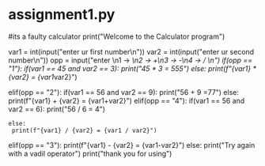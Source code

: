 # assignment1.py
#its a faulty calculator
print("Welcome to the Calculator program")

var1 = int(input("enter ur first number\n"))
var2 = int(input("enter ur second number\n"))
opp = input("enter \n1 -> *\n2 -> +\n3 -> -\n4 -> / \n")
if(opp == "1"):
    if(var1 == 45 and var2 == 3):
        print("45 * 3 = 555")
    else:
        print(f"{var1} * {var2} = {var1*var2}")

elif(opp == "2"):
    if(var1 == 56 and var2 == 9):
        print("56 + 9 =77")
    else:
        print(f"{var1} + {var2} = {var1+var2}")
elif(opp == "4"):
    if(var1 == 56 and var2 == 6):
        print("56 / 6 = 4")

    else:
     print(f"{var1} / {var2} = {var1 / var2}")
elif(opp == "3"):
    print(f"{var1} - {var2} = {var1-var2}")
else:
    print("Try again with a vadil operator")
print("thank you for using")

